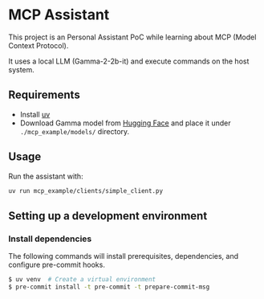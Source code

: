 # MCP Assistant

This project is an Personal Assistant PoC while learning about MCP (Model Context Protocol).

It uses a local LLM (Gamma-2-2b-it) and execute commands on the host system.


## Requirements

- Install [uv](https://docs.astral.sh/uv/getting-started/installation/)
- Download Gamma model from [Hugging Face](https://huggingface.co/bartowski/gemma-2-2b-it-GGUF/blob/main/gemma-2-2b-it-Q4_K_M.gguf)
  and place it under `./mcp_example/models/` directory.

## Usage

Run the assistant with:

```bash
uv run mcp_example/clients/simple_client.py
```

## Setting up a development environment

### Install dependencies

The following commands will install prerequisites, dependencies, and configure
pre-commit hooks.

```sh
$ uv venv  # Create a virtual environment
$ pre-commit install -t pre-commit -t prepare-commit-msg
